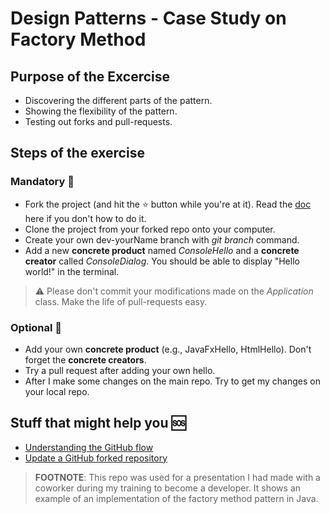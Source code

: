 # Design Patterns - Case Study on Factory Method

## Purpose of the Excercise
- Discovering the different parts of the pattern.
- Showing the flexibility of the pattern.
- Testing out forks and pull-requests. 

## Steps of the exercise

### Mandatory 👶
- Fork the project (and hit the ⭐ button while you're at it). Read the [doc](https://docs.github.com/en/github/getting-started-with-github/fork-a-repo) here if you don't how to do it.
- Clone the project from your forked repo onto your computer.
- Create your own dev-yourName branch with *git branch* command. 
- Add a new **concrete product** named *ConsoleHello* and a **concrete creator** called *ConsoleDialog*. You should be able to display "Hello world!" in the terminal.

> ⚠️ Please don't commit your modifications made on the *Application* class. Make the life of pull-requests easy.

### Optional 🤯
- Add your own **concrete product** (e.g., JavaFxHello, HtmlHello). Don't forget the **concrete creators**.
- Try a pull request after adding your own hello.
- After I make some changes on the main repo. Try to get my changes on your local repo.

## Stuff that might help you 🆘
- [Understanding the GitHub flow](https://guides.github.com/introduction/flow/)
- [Update a GitHub forked repository](https://stackoverflow.com/questions/7244321/how-do-i-update-a-github-forked-repository)

> **FOOTNOTE**: This repo was used for a presentation I had made with a coworker during my training to become a developer. It shows an example of an implementation of the factory method pattern in Java.
